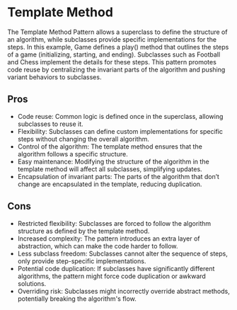 # Template Method

The Template Method Pattern allows a superclass to define the structure
of an algorithm, while subclasses provide specific implementations for
the steps. In this example, Game defines a play() method that outlines
the steps of a game (initializing, starting, and ending). Subclasses such
as Football and Chess implement the details for these steps. This pattern
promotes code reuse by centralizing the invariant parts of the algorithm
and pushing variant behaviors to subclasses.

## Pros

- Code reuse: Common logic is defined once in the superclass, allowing subclasses to reuse it.
- Flexibility: Subclasses can define custom implementations for specific steps without changing the overall algorithm.
- Control of the algorithm: The template method ensures that the algorithm follows a specific structure.
- Easy maintenance: Modifying the structure of the algorithm in the template method will affect all subclasses, simplifying updates.
- Encapsulation of invariant parts: The parts of the algorithm that don’t change are encapsulated in the template, reducing duplication.

## Cons

- Restricted flexibility: Subclasses are forced to follow the algorithm structure as defined by the template method.
- Increased complexity: The pattern introduces an extra layer of abstraction, which can make the code harder to follow.
- Less subclass freedom: Subclasses cannot alter the sequence of steps, only provide step-specific implementations.
- Potential code duplication: If subclasses have significantly different algorithms, the pattern might force code duplication or awkward solutions.
- Overriding risk: Subclasses might incorrectly override abstract methods, potentially breaking the algorithm's flow.
